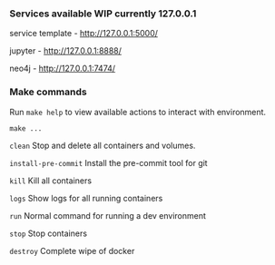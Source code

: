 ### Services available WIP currently 127.0.0.1
service template - http://127.0.0.1:5000/

jupyter - http://127.0.0.1:8888/

neo4j - http://127.0.0.1:7474/

### Make commands
Run `make help` to view available actions to interact with environment.

`make ...`

`clean`                          Stop and delete all containers and volumes.

`install-pre-commit`             Install the pre-commit tool for git

`kill`                           Kill all containers

`logs`                           Show logs for all running containers

`run`                            Normal command for running a dev environment

`stop`                           Stop containers

`destroy`                        Complete wipe of docker
